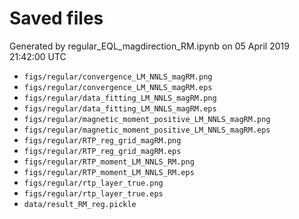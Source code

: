 # Saved files 


Generated by regular_EQL_magdirection_RM.ipynb on 05 April 2019 21:42:00 UTC

*  `figs/regular/convergence_LM_NNLS_magRM.png` 
*  `figs/regular/convergence_LM_NNLS_magRM.eps` 
*  `figs/regular/data_fitting_LM_NNLS_magRM.png` 
*  `figs/regular/data_fitting_LM_NNLS_magRM.eps` 
*  `figs/regular/magnetic_moment_positive_LM_NNLS_magRM.png` 
*  `figs/regular/magnetic_moment_positive_LM_NNLS_magRM.eps` 
*  `figs/regular/RTP_reg_grid_magRM.png` 
*  `figs/regular/RTP_reg_grid_magRM.eps` 
*  `figs/regular/RTP_moment_LM_NNLS_RM.png` 
*  `figs/regular/RTP_moment_LM_NNLS_RM.eps` 
*  `figs/regular/rtp_layer_true.png` 
*  `figs/regular/rtp_layer_true.eps` 
*  `data/result_RM_reg.pickle` 
